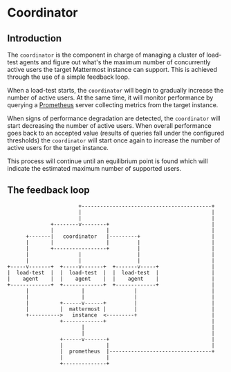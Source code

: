 # Coordinator

## Introduction

The `coordinator` is the component in charge of managing a cluster of load-test
agents and figure out what's the maximum number of concurrently active users
the target Mattermost instance can support. This is achieved through the use of a simple feedback loop.

When a load-test starts, the `coordinator` will begin to gradually increase the number of
active users. At the same time, it will monitor performance by querying a
[Prometheus](https://prometheus.io/docs/introduction/overview/) server collecting metrics from the target instance.

When signs of performance degradation are detected, the `coordinator` will start
decreasing the number of active users. When overall performance goes back to an
accepted value (results of queries fall under the configured thresholds) the `coordinator` will start once again to increase the number
of active users for the target instance.

This process will continue until an equilibrium point is found which will
indicate the estimated maximum number of supported users.

## The feedback loop

```
                       +------------------------------------------+
                       |                                          |
                       |                                          |
              +--------v--------+                                 |
              |                 |                                 |
      +-------|   coordinator   |---------+                       |
      |       |                 |         |                       |
      |       +-----------------+         |                       |
      |                |                  |                       |
      |                |                  |                       |
+-----v-------+  +-----v-------+  +-------v-----+                 |
|  load-test  |  |  load-test  |  |  load-test  |                 |
|    agent    |  |    agent    |  |    agent    |                 |
+-------------+  +-------------+  +-------------+                 |
      |                 |                |                        |
      |                 |                |                        |
      |          +------v------+         |                        |
      |          |  mattermost |         |                        |
      +---------->   instance  <---------+                        |
                 +-------------+                                  |
                        |                                         |
                        |                                         |
                 +------v-------+                                 |
                 |              |                                 |
                 |  prometheus  |---------------------------------+
                 |              |
                 +--------------+
```
